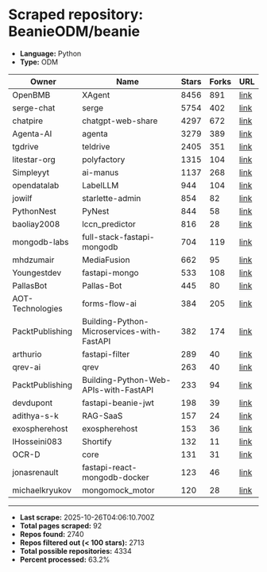 # Scraped repository: BeanieODM/beanie
* **Language:** Python
* **Type:** ODM

| Owner | Name | Stars | Forks | URL |
|---|---|---|---|---|
| OpenBMB | XAgent | 8456 | 891 | [link](https://github.com/OpenBMB/XAgent) |
| serge-chat | serge | 5754 | 402 | [link](https://github.com/serge-chat/serge) |
| chatpire | chatgpt-web-share | 4297 | 672 | [link](https://github.com/chatpire/chatgpt-web-share) |
| Agenta-AI | agenta | 3279 | 389 | [link](https://github.com/Agenta-AI/agenta) |
| tgdrive | teldrive | 2405 | 351 | [link](https://github.com/tgdrive/teldrive) |
| litestar-org | polyfactory | 1315 | 104 | [link](https://github.com/litestar-org/polyfactory) |
| Simpleyyt | ai-manus | 1137 | 268 | [link](https://github.com/Simpleyyt/ai-manus) |
| opendatalab | LabelLLM | 944 | 104 | [link](https://github.com/opendatalab/LabelLLM) |
| jowilf | starlette-admin | 854 | 82 | [link](https://github.com/jowilf/starlette-admin) |
| PythonNest | PyNest | 844 | 58 | [link](https://github.com/PythonNest/PyNest) |
| baoliay2008 | lccn_predictor | 816 | 28 | [link](https://github.com/baoliay2008/lccn_predictor) |
| mongodb-labs | full-stack-fastapi-mongodb | 704 | 119 | [link](https://github.com/mongodb-labs/full-stack-fastapi-mongodb) |
| mhdzumair | MediaFusion | 662 | 95 | [link](https://github.com/mhdzumair/MediaFusion) |
| Youngestdev | fastapi-mongo | 533 | 108 | [link](https://github.com/Youngestdev/fastapi-mongo) |
| PallasBot | Pallas-Bot | 445 | 80 | [link](https://github.com/PallasBot/Pallas-Bot) |
| AOT-Technologies | forms-flow-ai | 384 | 205 | [link](https://github.com/AOT-Technologies/forms-flow-ai) |
| PacktPublishing | Building-Python-Microservices-with-FastAPI | 382 | 174 | [link](https://github.com/PacktPublishing/Building-Python-Microservices-with-FastAPI) |
| arthurio | fastapi-filter | 289 | 40 | [link](https://github.com/arthurio/fastapi-filter) |
| qrev-ai | qrev | 263 | 40 | [link](https://github.com/qrev-ai/qrev) |
| PacktPublishing | Building-Python-Web-APIs-with-FastAPI | 233 | 94 | [link](https://github.com/PacktPublishing/Building-Python-Web-APIs-with-FastAPI) |
| devdupont | fastapi-beanie-jwt | 198 | 39 | [link](https://github.com/devdupont/fastapi-beanie-jwt) |
| adithya-s-k | RAG-SaaS | 157 | 24 | [link](https://github.com/adithya-s-k/RAG-SaaS) |
| exospherehost | exospherehost | 153 | 36 | [link](https://github.com/exospherehost/exospherehost) |
| IHosseini083 | Shortify | 132 | 11 | [link](https://github.com/IHosseini083/Shortify) |
| OCR-D | core | 131 | 31 | [link](https://github.com/OCR-D/core) |
| jonasrenault | fastapi-react-mongodb-docker | 123 | 46 | [link](https://github.com/jonasrenault/fastapi-react-mongodb-docker) |
| michaelkryukov | mongomock_motor | 120 | 28 | [link](https://github.com/michaelkryukov/mongomock_motor) |

---
* **Last scrape:** 2025-10-26T04:06:10.700Z
* **Total pages scraped:** 92
* **Repos found:** 2740
* **Repos filtered out (< 100 stars):** 2713
* **Total possible repositories:** 4334
* **Percent processed:** 63.2%
